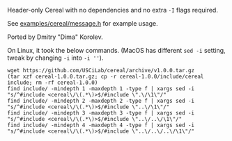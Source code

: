 Header-only Cereal with no dependencies and no extra ```-I``` flags required.

See [examples/cereal/message.h](https://github.com/KnowSheet/3party/blob/master/examples/cereal/message.h) for example usage.

Ported by Dmitry "Dima" Korolev.

On Linux, it took the below commands. (MacOS has different ```sed -i``` setting, tweak by changing ```-i``` into ```-i ''```).

```
wget https://github.com/USCiLab/cereal/archive/v1.0.0.tar.gz
(tar xzf cereal-1.0.0.tar.gz; cp -r cereal-1.0.0/include/cereal include; rm -rf cereal-1.0.0)
find include/ -mindepth 1 -maxdepth 1 -type f | xargs sed -i "s/^#include <cereal\/\(.*\)>$/#include \".\/\1\"/"
find include/ -mindepth 2 -maxdepth 2 -type f | xargs sed -i "s/^#include <cereal\/\(.*\)>$/#include \"..\/\1\"/"
find include/ -mindepth 3 -maxdepth 3 -type f | xargs sed -i "s/^#include <cereal\/\(.*\)>$/#include \"..\/..\/\1\"/"
find include/ -mindepth 4 -maxdepth 4 -type f | xargs sed -i "s/^#include <cereal\/\(.*\)>$/#include \"..\/..\/..\/\1\"/"
```
